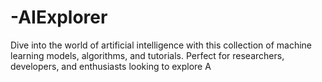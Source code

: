 # -AIExplorer
Dive into the world of artificial intelligence with this collection of machine learning models, algorithms, and tutorials. Perfect for researchers, developers, and enthusiasts looking to explore A
